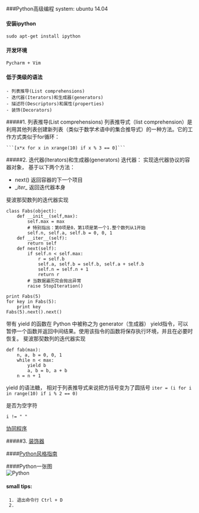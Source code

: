###Python高级编程
system: ubuntu 14.04 

#### 安装ipython 
    sudo apt-get install ipython


#### 开发环境
    Pycharm + Vim

#### 低于类级的语法
    - 列表推导(List comprehensions)
    - 迭代器(Iterators)和生成器(generators)
    - 描述符(Descriptors)和属性(properties)
    - 装饰(Decorators)
    
#####1. 列表推导(List comprehensions)
列表推导式（list comprehension）是利用其他列表创建新列表（类似于数学术语中的集合推导式）的一种方法。它的工作方式类似于for循环：
    
    ```[x*x for x in xrange(10) if x % 3 == 0]```
#####2. 迭代器(Iterators)和生成器(generators)
迭代器： 实现迭代器协议的容器对象， 基于以下两个方法：
    
- next() 返回容器的下一个项目
- \__iter\__ 返回迭代器本身

斐波那契数列的迭代器实现


    class Fabs(object):
        def __init__(self,max):
            self.max = max
            # 特别指出：第0项是0，第1项是第一个1.整个数列从1开始
            self.n, self.a, self.b = 0, 0, 1 
        def __iter__(self):
            return self
        def next(self):
            if self.n < self.max:
                r = self.b
                self.a, self.b = self.b, self.a + self.b
                self.n = self.n + 1
                return r
            # 当数据遍历完会抛出异常
            raise StopIteration()
  
    print Fabs(5)
    for key in Fabs(5):
        print key
    Fabs(5).next().next()

带有 yield 的函数在 Python 中被称之为 generator（生成器）
yield指令，可以暂停一个函数并返回中间结果。使用该指令的函数将保存执行环境，并且在必要时恢复。
斐波那契数列的迭代器实现


    def fab(max):
        n, a, b = 0, 0, 1
        while n < max:
            yield b
            a, b = b, a + b
        n = n + 1
    
yield 的语法糖， 相对于列表推导式来说把方括号变为了圆括号
```iter = (i for i in range(10) if i % 2 == 0)```

是否为空字符

    i != " "

[协同程序](http://blog.csdn.net/yueguanghaidao/article/details/10201327)


#####3. [装饰器](http://www.cnblogs.com/rhcad/archive/2011/12/21/2295507.html)


####[Python风格指南](http://zh-google-styleguide.readthedocs.org/en/latest/google-python-styleguide/contents/)

####Python一张图    
   ![Python](imgs/python一张图.png)
#### small tips: 
     1. 退出命令行 Ctrl + D
     2. 